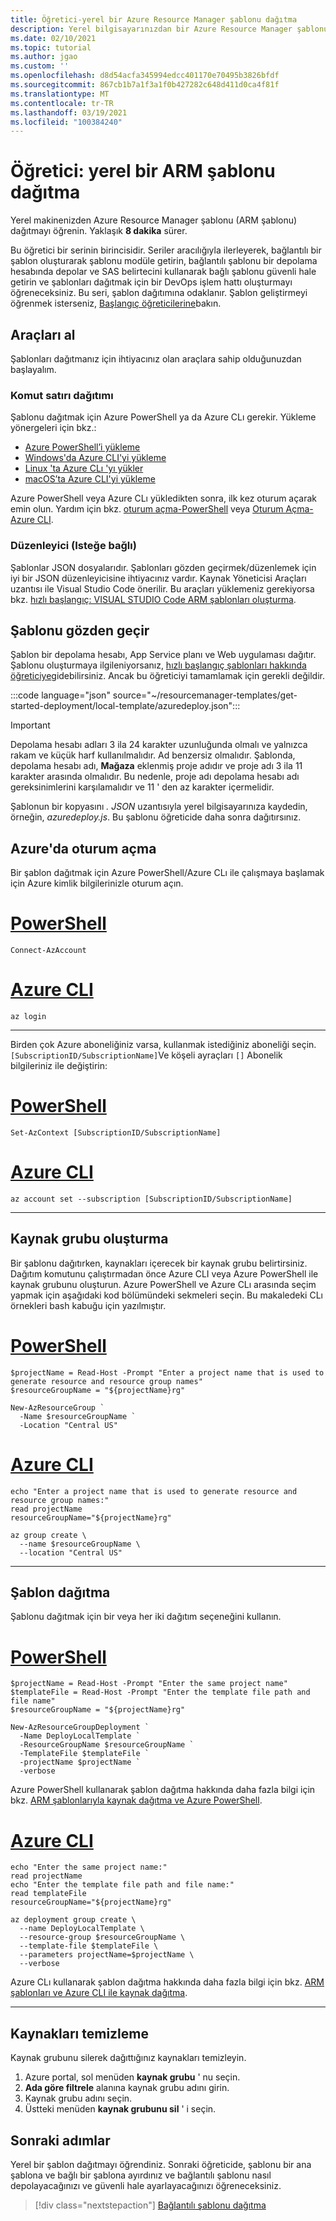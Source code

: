 ```yaml
---
title: Öğretici-yerel bir Azure Resource Manager şablonu dağıtma
description: Yerel bilgisayarınızdan bir Azure Resource Manager şablonu (ARM şablonu) dağıtmayı öğrenin
ms.date: 02/10/2021
ms.topic: tutorial
ms.author: jgao
ms.custom: ''
ms.openlocfilehash: d8d54acfa345994edcc401170e70495b3826bfdf
ms.sourcegitcommit: 867cb1b7a1f3a1f0b427282c648d411d0ca4f81f
ms.translationtype: MT
ms.contentlocale: tr-TR
ms.lasthandoff: 03/19/2021
ms.locfileid: "100384240"
---
```

# <a name="tutorial-deploy-a-local-arm-template"></a>Öğretici: yerel bir ARM şablonu dağıtma

Yerel makinenizden Azure Resource Manager şablonu (ARM şablonu) dağıtmayı öğrenin. Yaklaşık **8 dakika** sürer.

Bu öğretici bir serinin birincisidir. Seriler aracılığıyla ilerleyerek, bağlantılı bir şablon oluşturarak şablonu modüle getirin, bağlantılı şablonu bir depolama hesabında depolar ve SAS belirtecini kullanarak bağlı şablonu güvenli hale getirin ve şablonları dağıtmak için bir DevOps işlem hattı oluşturmayı öğreneceksiniz. Bu seri, şablon dağıtımına odaklanır. Şablon geliştirmeyi öğrenmek isterseniz, [Başlangıç öğreticilerine](./template-tutorial-create-first-template.md)bakın.

## <a name="get-tools"></a>Araçları al

Şablonları dağıtmanız için ihtiyacınız olan araçlara sahip olduğunuzdan başlayalım.

### <a name="command-line-deployment"></a>Komut satırı dağıtımı

Şablonu dağıtmak için Azure PowerShell ya da Azure CLı gerekir. Yükleme yönergeleri için bkz.:

- [Azure PowerShell’i yükleme](/powershell/azure/install-az-ps)
- [Windows'da Azure CLI'yi yükleme](/cli/azure/install-azure-cli-windows)
- [Linux 'ta Azure CLı 'yı yükler](/cli/azure/install-azure-cli-linux)
- [macOS’ta Azure CLI'yi yükleme](/cli/azure/install-azure-cli-macos)

Azure PowerShell veya Azure CLı yükledikten sonra, ilk kez oturum açarak emin olun. Yardım için bkz. [oturum açma-PowerShell](/powershell/azure/install-az-ps#sign-in) veya [Oturum Açma-Azure CLI](/cli/azure/get-started-with-azure-cli#sign-in).

### <a name="editor-optional"></a>Düzenleyici (Isteğe bağlı)

Şablonlar JSON dosyalarıdır. Şablonları gözden geçirmek/düzenlemek için iyi bir JSON düzenleyicisine ihtiyacınız vardır. Kaynak Yöneticisi Araçları uzantısı ile Visual Studio Code önerilir. Bu araçları yüklemeniz gerekiyorsa bkz. [hızlı başlangıç: VISUAL STUDIO Code ARM şablonları oluşturma](quickstart-create-templates-use-visual-studio-code.md).

## <a name="review-template"></a>Şablonu gözden geçir

Şablon bir depolama hesabı, App Service planı ve Web uygulaması dağıtır. Şablonu oluşturmaya ilgileniyorsanız, [hızlı başlangıç şablonları hakkında öğreticiye](template-tutorial-quickstart-template.md)gidebilirsiniz. Ancak bu öğreticiyi tamamlamak için gerekli değildir.

:::code language="json" source="~/resourcemanager-templates/get-started-deployment/local-template/azuredeploy.json":::

> [!IMPORTANT]
> Depolama hesabı adları 3 ila 24 karakter uzunluğunda olmalı ve yalnızca rakam ve küçük harf kullanılmalıdır. Ad benzersiz olmalıdır. Şablonda, depolama hesabı adı, **Mağaza** eklenmiş proje adıdır ve proje adı 3 ila 11 karakter arasında olmalıdır. Bu nedenle, proje adı depolama hesabı adı gereksinimlerini karşılamalıdır ve 11 ' den az karakter içermelidir.

Şablonun bir kopyasını _. JSON_ uzantısıyla yerel bilgisayarınıza kaydedin, örneğin, _azuredeploy.js_. Bu şablonu öğreticide daha sonra dağıtırsınız.

## <a name="sign-in-to-azure"></a>Azure'da oturum açma

Bir şablon dağıtmak için Azure PowerShell/Azure CLı ile çalışmaya başlamak için Azure kimlik bilgilerinizle oturum açın.

# <a name="powershell"></a>[PowerShell](#tab/azure-powershell)

```azurepowershell
Connect-AzAccount
```

# <a name="azure-cli"></a>[Azure CLI](#tab/azure-cli)

```azurecli
az login
```

---

Birden çok Azure aboneliğiniz varsa, kullanmak istediğiniz aboneliği seçin. `[SubscriptionID/SubscriptionName]`Ve köşeli ayraçları `[]` Abonelik bilgileriniz ile değiştirin:

# <a name="powershell"></a>[PowerShell](#tab/azure-powershell)

```azurepowershell
Set-AzContext [SubscriptionID/SubscriptionName]
```

# <a name="azure-cli"></a>[Azure CLI](#tab/azure-cli)

```azurecli
az account set --subscription [SubscriptionID/SubscriptionName]
```

---

## <a name="create-resource-group"></a>Kaynak grubu oluşturma

Bir şablonu dağıtırken, kaynakları içerecek bir kaynak grubu belirtirsiniz. Dağıtım komutunu çalıştırmadan önce Azure CLI veya Azure PowerShell ile kaynak grubunu oluşturun. Azure PowerShell ve Azure CLı arasında seçim yapmak için aşağıdaki kod bölümündeki sekmeleri seçin. Bu makaledeki CLı örnekleri bash kabuğu için yazılmıştır.

# <a name="powershell"></a>[PowerShell](#tab/azure-powershell)

```azurepowershell
$projectName = Read-Host -Prompt "Enter a project name that is used to generate resource and resource group names"
$resourceGroupName = "${projectName}rg"

New-AzResourceGroup `
  -Name $resourceGroupName `
  -Location "Central US"
```

# <a name="azure-cli"></a>[Azure CLI](#tab/azure-cli)

```azurecli
echo "Enter a project name that is used to generate resource and resource group names:"
read projectName
resourceGroupName="${projectName}rg"

az group create \
  --name $resourceGroupName \
  --location "Central US"
```

---

## <a name="deploy-template"></a>Şablon dağıtma

Şablonu dağıtmak için bir veya her iki dağıtım seçeneğini kullanın.

# <a name="powershell"></a>[PowerShell](#tab/azure-powershell)

```azurepowershell
$projectName = Read-Host -Prompt "Enter the same project name"
$templateFile = Read-Host -Prompt "Enter the template file path and file name"
$resourceGroupName = "${projectName}rg"

New-AzResourceGroupDeployment `
  -Name DeployLocalTemplate `
  -ResourceGroupName $resourceGroupName `
  -TemplateFile $templateFile `
  -projectName $projectName `
  -verbose
```

Azure PowerShell kullanarak şablon dağıtma hakkında daha fazla bilgi için bkz. [ARM şablonlarıyla kaynak dağıtma ve Azure PowerShell](./deploy-powershell.md).

# <a name="azure-cli"></a>[Azure CLI](#tab/azure-cli)

```azurecli
echo "Enter the same project name:"
read projectName
echo "Enter the template file path and file name:"
read templateFile
resourceGroupName="${projectName}rg"

az deployment group create \
  --name DeployLocalTemplate \
  --resource-group $resourceGroupName \
  --template-file $templateFile \
  --parameters projectName=$projectName \
  --verbose
```

Azure CLı kullanarak şablon dağıtma hakkında daha fazla bilgi için bkz. [ARM şablonları ve Azure CLI ile kaynak dağıtma](./deploy-cli.md).

---

## <a name="clean-up-resources"></a>Kaynakları temizleme

Kaynak grubunu silerek dağıttığınız kaynakları temizleyin.

1. Azure portal, sol menüden **kaynak grubu** ' nu seçin.
2. **Ada göre filtrele** alanına kaynak grubu adını girin.
3. Kaynak grubu adını seçin.
4. Üstteki menüden **kaynak grubunu sil** ' i seçin.

## <a name="next-steps"></a>Sonraki adımlar

Yerel bir şablon dağıtmayı öğrendiniz. Sonraki öğreticide, şablonu bir ana şablona ve bağlı bir şablona ayırdınız ve bağlantılı şablonu nasıl depolayacağınızı ve güvenli hale ayarlayacağınızı öğreneceksiniz.

> [!div class="nextstepaction"]
> [Bağlantılı şablonu dağıtma](./deployment-tutorial-linked-template.md)
